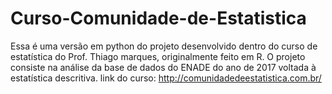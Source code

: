 # Curso-Comunidade-de-Estatistica
Essa é uma versão em python do projeto desenvolvido dentro do curso de estatística do Prof. Thiago marques, originalmente feito em R.
O projeto consiste na análise da base de dados do ENADE do ano de 2017 voltada à estatística descritiva.
link do curso: http://comunidadedeestatistica.com.br/
